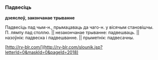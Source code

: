 ### Падвесіць
**дзеяслоў, закончанае трыванне**

Падвесіць пад чым-н., прымацаваць да чаго-н. у вісячым становішчы. П. лямпу пад столлю. || незакончанае трыванне: падвешваць. || назоўнік: падвеска і падвешванне. || прыметнік: падвесачны.

<a rel="author">[http://rv-blr.com/](http://rv-blr.com/slounik.jsp?letterId=0&maskId=0&pageId=2018)</a>
